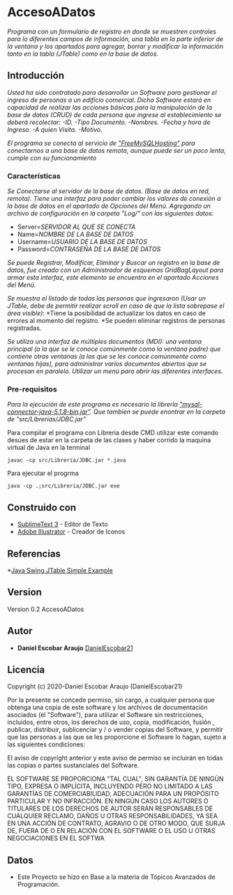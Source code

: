 # AccesoADatos

_Programa con un formulario de registro en donde se muestren controles
para lo diferentes campos de información, una tabla en la parte inferior de la ventana y los
apartados para agregar, borrar y modificar la información tanto en la tabla (JTable) como en
la base de datos._

## Introducción 

_Usted ha sido contratado para desarrollar un Software para gestionar el
ingreso de personas a un edificio comercial. Dicho Software estará en capacidad de realizar
las acciones básicas para la manipulación de la base de datos (CRUD) de cada persona que
ingrese al establecimiento se deberá recolectar:
-ID.
-Tipo Documento.
-Nombres.
-Fecha y hora de Ingreso.
-A quien Visita.
-Motivo._

_El programa se conecta al servicio de ["FreeMySQLHosting"](https://www.freemysqlhosting.net/) para conectarnos a una base de datos remota, aunque puede ser un poco lenta, cumple con su funcionamiento_

### Características
_Se Conectarse al servidor de la base de datos. (Base de datos en red, remota). Tiene una interfaz para poder cambiar los valores de conexión a la base de datos en el apartado de Opciones del Menú. Agregando un archivo de configuración en la carpeta "Log/" con las siguientes datos:_
* Server=*SERVIDOR AL QUE SE CONECTA*
* Name=*NOMBRE DE LA BASE DE DATOS*
* Username=*USUARIO DE LA BASE DE DATOS*
* Password=*CONTRASEÑA DE LA BASE DE DATOS*

_Se puede Registrar, Modificar, Eliminar y Buscar un registro en la base de datos, fue creado con un Administrador de esquemas GridBagLayout para armar esta interfaz, este elemento se encuentra en el apartado Acciones del Menú._

_Se muestra el listado de todas las personas que ingresaron (Usar un JTable, debe de permitir realizar
scroll en caso de que la lista sobrepase el área visible):_
*Tiene la posibilidad de actualizar los datos en caso de errores al momento del registro.
*Se pueden eliminar registros de personas registradas.

_Se utiliza una interfaz de múltiples documentos (MDI): una ventana principal (a la que se le conoce 
comúnmente como la ventana padre) que contiene otras ventanas (a las que se les conoce 
comúnmente como ventanas hijas), para administrar varios documentos abiertos que se procesan 
en paralelo. Utilizar un menú para abrir las diferentes interfaces._


### Pre-requisitos 

_Para la ejecución de este programa es necesario la libreria ["mysql-connector-java-5.1.8-bin.jar"](https://dev.mysql.com/downloads/connector/j/5.1.html). Que tambien se puede enontrar en la carpeta de "src/Librerias/JDBC.jar"_

Para compilar el programa con Libreria desde CMD utilizar este comando desues de estar en la carpeta de las clases y haber corrido la maquina virtual de Java en la terminal
```
javac -cp src/Libreria/JDBC.jar *.java
```
Para ejecutar el progrma 
```
java -cp .;src/Libreria/JDBC.jar exe
```

## Construido con 

* [SublimeText 3](https://www.sublimetext.com/) - Editor de Texto
* [Adobe Illustrator](https://www.adobe.com/mx/products/illustrator.html) - Creador de Iconos


## Referencias
*[Java Swing JTable Simple Example](https://www.codejava.net/java-se/swing/a-simple-jtable-example-for-display)


## Version
Version 0.2 AccesoADatos

## Autor 
* **Daniel Escobar Araujo** [DanielEscobar21](https://github.com/DanielEscobar21)

## Licencia 
Copyright (c) 2020-Daniel Escobar Araujo (DanielEscobar21)

Por la presente se concede permiso, sin cargo, a cualquier persona que obtenga una copia de este software y los archivos de documentación asociados (el "Software"), para utilizar el Software sin restricciones, incluidos, entre otros, los derechos de uso, copia, modificación, fusión , publicar, distribuir, sublicenciar y / o vender copias del Software, y permitir que las personas a las que se les proporcione el Software lo hagan, sujeto a las siguientes condiciones:

El aviso de copyright anterior y este aviso de permiso se incluirán en todas las copias o partes sustanciales del Software.

EL SOFTWARE SE PROPORCIONA "TAL CUAL", SIN GARANTÍA DE NINGÚN TIPO, EXPRESA O IMPLÍCITA, INCLUYENDO PERO NO LIMITADO A LAS GARANTÍAS DE COMERCIABILIDAD, ADECUACIÓN PARA UN PROPÓSITO PARTICULAR Y NO INFRACCIÓN. EN NINGÚN CASO LOS AUTORES O TITULARES DE LOS DERECHOS DE AUTOR SERÁN RESPONSABLES DE CUALQUIER RECLAMO, DAÑOS U OTRAS RESPONSABILIDADES, YA SEA EN UNA ACCIÓN DE CONTRATO, AGRAVIO O DE OTRO MODO, QUE SURJA DE, FUERA DE O EN RELACIÓN CON EL SOFTWARE O EL USO U OTRAS NEGOCIACIONES EN EL SOFTWA

## Datos 

* Este Proyecto se hizo en Base a la materia de Tópicos Avanzados de Programación.


